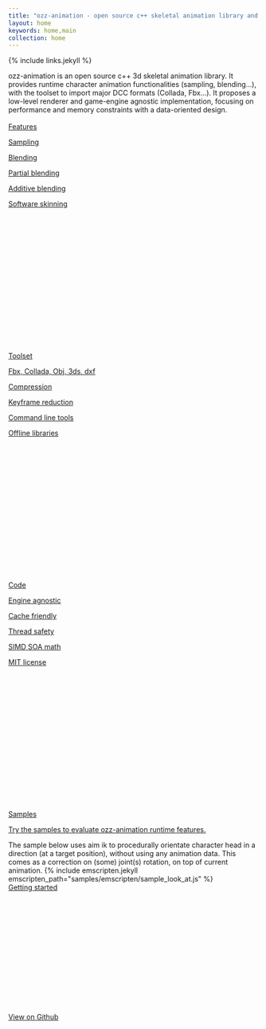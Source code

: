```yaml
---
title: "ozz-animation - open source c++ skeletal animation library and toolset"
layout: home
keywords: home,main
collection: home
---
```


{% include links.jekyll %}

<div class="w3-container w3-margin">
  ozz-animation is an open source c++ 3d skeletal animation library. It provides runtime character animation functionalities (sampling, blending...), with the toolset to import major DCC formats (Collada, Fbx...). It proposes a low-level renderer and game-engine agnostic implementation, focusing on performance and memory constraints with a data-oriented design.
</div>
<br />
<div class="w3-row-padding w3-center">
  <div class="w3-third">
    <a class="a_reject" href="{{site.baseurl}}/documentation/features/">
      <div class="w3-card-2" style="min-height:460px">
        <div class="w3-container w3-margin">
          <div class="w3-xxlarge w3-wide">Features</div>
          <div class="w3-text-theme">
            <i class="fab fa-superpowers w3-padding-8" style="font-size:128px"></i>
          </div>
          <p>Sampling</p>
          <p>Blending</p>
          <p>Partial blending</p>
          <p>Additive blending</p>
          <p>Software skinning</p>
        </div>  
      </div>
    </a>
  </div>
  <div class="w3-third">
    <a class="a_reject" href="{{site.baseurl}}/documentation/toolset/">
      <div class="w3-card-2" style="min-height:460px">
        <div class="w3-container w3-margin">
          <div class="w3-xxlarge w3-wide">Toolset</div>
          <div class="w3-text-theme">
            <i class="fas fa-wrench w3-padding-8" style="font-size:128px"></i>
          </div>
          <p>Fbx, Collada, Obj, 3ds, dxf</p>
          <p>Compression</p>
          <p>Keyframe reduction</p>
          <p>Command line tools</p>
          <p>Offline libraries</p>
        </div>
      </div>
    </a>
  </div>
  <div class="w3-third">
    <a class="a_reject" href="{{site.baseurl}}/documentation/animation_runtime/">
      <div class="w3-card-2" style="min-height:460px">
        <div class="w3-container w3-margin">
          <div class="w3-xxlarge w3-wide">Code</div>
          <div class="w3-text-theme">
            <i class="fas fa-pencil-alt w3-padding-8" style="font-size:128px"></i>
          </div>
          <p>Engine agnostic</p>
          <p>Cache friendly</p>
          <p>Thread safety</p>
          <p>SIMD SOA math</p>
          <p>MIT license</p>
        </div>
      </div>
    </a>
  </div>
</div>

<div class="w3-row w3-center">
  <div class="w3-card-2 w3-margin">
    <div class="w3-margin">
      <a class="a_reject" href="{{site.baseurl}}/samples/">
        <div class="w3-center w3-xxlarge w3-wide">Samples</div>
        <p>Try the samples to evaluate ozz-animation runtime features.</p>
      </a>
      The sample below uses aim ik to procedurally orientate character head in a direction (at a target position), without using any animation data. This comes as a correction on (some) joint(s) rotation, on top of current animation.
      {% include emscripten.jekyll emscripten_path="samples/emscripten/sample_look_at.js" %}
    </div>
  </div>
</div>

<div class="w3-row-padding w3-center">
  <a class="a_reject w3-half" href="{{site.baseurl}}/documentation/">
    <div class="w3-card-2" style="min-height:260px">
      <div class="w3-container w3-margin">
        <div class="w3-xxlarge w3-wide">Getting started</div>
        <div class="w3-text-theme">
          <i class="fas fa-forward w3-padding-8" style="font-size:128px"></i>
        </div>
      </div>  
    </div>
  </a>
  <a class="a_reject w3-half" href="https://github.com/guillaumeblanc/ozz-animation/">
    <div class="w3-card-2" style="min-height:260px">
      <div class="w3-container w3-margin">
        <div class="w3-xxlarge w3-wide">View on Github</div>
        <div class="w3-text-theme">
          <i class="fab fa-github w3-padding-8" style="font-size:128px"></i>
        </div>
      </div>
    </div>
  </a>
</div>

